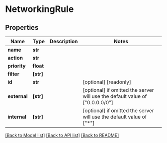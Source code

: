 # NetworkingRule

## Properties
Name | Type | Description | Notes
------------ | ------------- | ------------- | -------------
**name** | **str** |  | 
**action** | **str** |  | 
**priority** | **float** |  | 
**filter** | **[str]** |  | 
**id** | **str** |  | [optional] [readonly] 
**external** | **[str]** |  | [optional]  if omitted the server will use the default value of ["0.0.0.0/0"]
**internal** | **[str]** |  | [optional]  if omitted the server will use the default value of ["*"]

[[Back to Model list]](../README.md#documentation-for-models) [[Back to API list]](../README.md#documentation-for-api-endpoints) [[Back to README]](../README.md)


